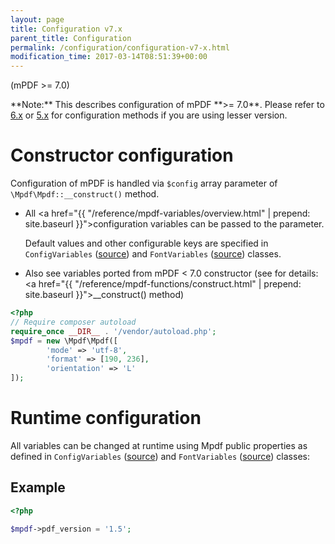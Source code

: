 ```yaml
---
layout: page
title: Configuration v7.x
parent_title: Configuration
permalink: /configuration/configuration-v7-x.html
modification_time: 2017-03-14T08:51:39+00:00
---
```


(mPDF >= 7.0)

<div class="alert alert-info" role="alert" markdown="1">
  **Note:** This describes configuration of mPDF **>= 7.0**. Please refer to
  <a href="{{ "/configuration/configuration-files-v6-x.html" | prepend: site.baseurl }}">6.x</a> or
  <a href="{{ "/configuration/configuration-files-v5-x.html" | prepend: site.baseurl }}">5.x</a> for
  configuration methods if you are using lesser version.
</div>

# Constructor configuration

Configuration of mPDF is handled via `$config` array parameter of `\Mpdf\Mpdf::__construct()` method.

* All <a href="{{ "/reference/mpdf-variables/overview.html" | prepend: site.baseurl }}">configuration variables</a>
  can be passed to the parameter.

  Default values and other configurable keys are specified in 
  `ConfigVariables` ([source](https://github.com/mpdf/mpdf/blob/development/src/Config/ConfigVariables.php)) 
  and `FontVariables` ([source](https://github.com/mpdf/mpdf/blob/development/src/Config/FontVariables.php)) classes.

*  Also see variables ported from mPDF < 7.0 constructor 
  (see for details: <a href="{{ "/reference/mpdf-functions/construct.html" | prepend: site.baseurl }}">__construct()</a> method)

```php
<?php
// Require composer autoload
require_once __DIR__ . '/vendor/autoload.php';
$mpdf = new \Mpdf\Mpdf([
        'mode' => 'utf-8', 
        'format' => [190, 236], 
        'orientation' => 'L'
]);

```

# Runtime configuration

All variables can be changed at runtime using Mpdf public properties as defined in `ConfigVariables` ([source](https://github.com/mpdf/mpdf/blob/development/src/Config/ConfigVariables.php)) and
`FontVariables` ([source](https://github.com/mpdf/mpdf/blob/development/src/Config/FontVariables.php)) classes:

## Example

```php
<?php

$mpdf->pdf_version = '1.5';

```
